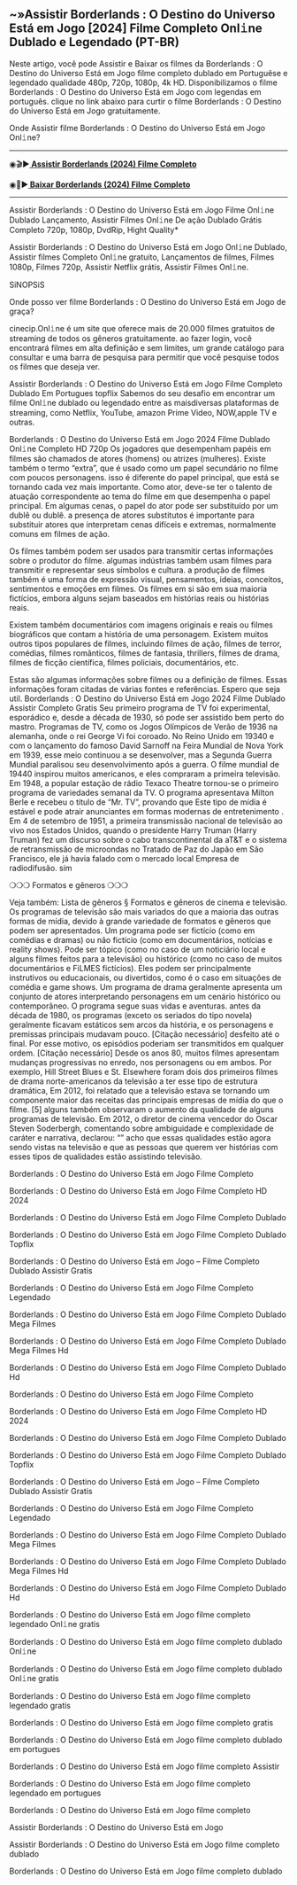 ## ~»Assistir Borderlands : O Destino do Universo Está em Jogo [2024] Filme Completo Onl𝚒ne Dublado e Legendado (PT-BR)

Neste artigo, você pode Assistir e Baixar os filmes da Borderlands : O Destino do Universo Está em Jogo filme completo dublado em Portuguêse e legendado qualidade 480p, 720p, 1080p, 4k HD. Disponibilizamos o filme Borderlands : O Destino do Universo Está em Jogo com legendas em português. clique no link abaixo para curtir o filme Borderlands : O Destino do Universo Está em Jogo gratuitamente.

Onde Assistir filme Borderlands : O Destino do Universo Está em Jogo Onl𝚒ne?

-------------------------------

◉🎬▶️<b><a href="https://bit.ly/4dwCO5S"> Assistir Borderlands (2024) Filme Completo</a></b>

◉📁▶️<b><a href="https://bit.ly/4dwCO5S"> Baixar Borderlands (2024) Filme Completo</a></b>

-------------------------------

Assistir Borderlands : O Destino do Universo Está em Jogo Filme Onl𝚒ne Dublado Lançamento, Assistir Filmes Onl𝚒ne De ação Dublado Grátis Completo 720p, 1080p, DvdRip, Hight Quality*

Assistir Borderlands : O Destino do Universo Está em Jogo Onl𝚒ne Dublado, Assistir filmes Completo Onl𝚒ne gratuito, Lançamentos de filmes, Filmes 1080p, Filmes 720p, Assistir Netflix grátis, Assistir Filmes Onl𝚒ne.

SiNOPSiS

Onde posso ver filme Borderlands : O Destino do Universo Está em Jogo de graça?

cinecip.Onl𝚒ne é um site que oferece mais de 20.000 filmes gratuitos de streaming de todos os gêneros gratuitamente. ao fazer login, você encontrará filmes em alta definição e sem limites, um grande catálogo para consultar e uma barra de pesquisa para permitir que você pesquise todos os filmes que deseja ver.

Assistir Borderlands : O Destino do Universo Está em Jogo Filme Completo Dublado Em Portugues topflix
Sabemos do seu desafio em encontrar um filme Onl𝚒ne dublado ou legendado entre as maisdiversas plataformas de streaming, como Netflix, YouTube, amazon Prime Video, NOW,apple TV e outras.

Borderlands : O Destino do Universo Está em Jogo 2024 Filme Dublado Onl𝚒ne Completo HD 720p Os jogadores que desempenham papéis em filmes são chamados de atores (homens) ou atrizes (mulheres). Existe também o termo “extra”, que é usado como um papel secundário no filme com poucos personagens. isso é diferente do papel principal, que está se tornando cada vez mais importante. Como ator, deve-se ter o talento de atuação correspondente ao tema do filme em que desempenha o papel principal. Em algumas cenas, o papel do ator pode ser substituído por um dublê ou dublê. a presença de atores substitutos é importante para substituir atores que interpretam cenas difíceis e extremas, normalmente comuns em filmes de ação.

Os filmes também podem ser usados para transmitir certas informações sobre o produtor do filme. algumas indústrias também usam filmes para transmitir e representar seus símbolos e cultura. a produção de filmes também é uma forma de expressão visual, pensamentos, ideias, conceitos, sentimentos e emoções em filmes. Os filmes em si são em sua maioria fictícios, embora alguns sejam baseados em histórias reais ou histórias reais.

Existem também documentários com imagens originais e reais ou filmes biográficos que contam a história de uma personagem. Existem muitos outros tipos populares de filmes, incluindo filmes de ação, filmes de terror, comédias, filmes românticos, filmes de fantasia, thrillers, filmes de drama, filmes de ficção científica, filmes policiais, documentários, etc.

Estas são algumas informações sobre filmes ou a definição de filmes. Essas informações foram citadas de várias fontes e referências. Espero que seja util.
Borderlands : O Destino do Universo Está em Jogo 2024 Filme Dublado Assistir Completo Gratis Seu primeiro programa de TV foi experimental, esporádico e, desde a década de 1930, só pode ser assistido bem perto do mastro. Programas de TV, como os Jogos Olímpicos de Verão de 1936 na alemanha, onde o rei George Vi foi coroado. No Reino Unido em 19340 e com o lançamento do famoso David Sarnoff na Feira Mundial de Nova York em 1939, esse meio continuou a se desenvolver, mas a Segunda Guerra Mundial paralisou seu desenvolvimento após a guerra. O filme mundial de 19440 inspirou muitos americanos, e eles compraram a primeira televisão. Em 1948, a popular estação de rádio Texaco Theatre tornou-se o primeiro programa de variedades semanal da TV. O programa apresentava Milton Berle e recebeu o título de “Mr. TV”, provando que Este tipo de mídia é estável e pode atrair anunciantes em formas modernas de entretenimento . Em 4 de setembro de 1951, a primeira transmissão nacional de televisão ao vivo nos Estados Unidos, quando o presidente Harry Truman (Harry Truman) fez um discurso sobre o cabo transcontinental da aT&T e o sistema de retransmissão de microondas no Tratado de Paz do Japão em São Francisco, ele já havia falado com o mercado local Empresa de radiodifusão. sim

❍❍❍ Formatos e gêneros ❍❍❍

Veja também: Lista de gêneros § Formatos e gêneros de cinema e televisão. Os programas de televisão são mais variados do que a maioria das outras formas de mídia, devido à grande variedade de formatos e gêneros que podem ser apresentados. Um programa pode ser fictício (como em comédias e dramas) ou não fictício (como em documentários, notícias e reality shows). Pode ser tópico (como no caso de um noticiário local e alguns filmes feitos para a televisão) ou histórico (como no caso de muitos documentários e FiLMES fictícios). Eles podem ser principalmente instrutivos ou educacionais, ou divertidos, como é o caso em situações de comédia e game shows. Um programa de drama geralmente apresenta um conjunto de atores interpretando personagens em um cenário histórico ou contemporâneo. O programa segue suas vidas e aventuras. antes da década de 1980, os programas (exceto os seriados do tipo novela) geralmente ficavam estáticos sem arcos da história, e os personagens e premissas principais mudavam pouco. [Citação necessário] desfeito até o final. Por esse motivo, os episódios poderiam ser transmitidos em qualquer ordem. [Citação necessário] Desde os anos 80, muitos filmes apresentam mudanças progressivas no enredo, nos personagens ou em ambos. Por exemplo, Hill Street Blues e St. Elsewhere foram dois dos primeiros filmes de drama norte-americanos da televisão a ter esse tipo de estrutura dramática, Em 2012, foi relatado que a televisão estava se tornando um componente maior das receitas das principais empresas de mídia do que o filme. [5] alguns também observaram o aumento da qualidade de alguns programas de televisão. Em 2012, o diretor de cinema vencedor do Oscar Steven Soderbergh, comentando sobre ambiguidade e complexidade de caráter e narrativa, declarou: “” acho que essas qualidades estão agora sendo vistas na televisão e que as pessoas que querem ver histórias com esses tipos de qualidades estão assistindo televisão.

Borderlands : O Destino do Universo Está em Jogo Filme Completo

Borderlands : O Destino do Universo Está em Jogo Filme Completo HD 2024

Borderlands : O Destino do Universo Está em Jogo Filme Completo Dublado

Borderlands : O Destino do Universo Está em Jogo Filme Completo Dublado Topflix

Borderlands : O Destino do Universo Está em Jogo – Filme Completo Dublado Assistir Gratis

Borderlands : O Destino do Universo Está em Jogo Filme Completo Legendado

Borderlands : O Destino do Universo Está em Jogo Filme Completo Dublado Mega Filmes

Borderlands : O Destino do Universo Está em Jogo Filme Completo Dublado Mega Filmes Hd

Borderlands : O Destino do Universo Está em Jogo Filme Completo Dublado Hd

Borderlands : O Destino do Universo Está em Jogo Filme Completo

Borderlands : O Destino do Universo Está em Jogo Filme Completo HD 2024

Borderlands : O Destino do Universo Está em Jogo Filme Completo Dublado

Borderlands : O Destino do Universo Está em Jogo Filme Completo Dublado Topflix

Borderlands : O Destino do Universo Está em Jogo – Filme Completo Dublado Assistir Gratis

Borderlands : O Destino do Universo Está em Jogo Filme Completo Legendado

Borderlands : O Destino do Universo Está em Jogo Filme Completo Dublado Mega Filmes

Borderlands : O Destino do Universo Está em Jogo Filme Completo Dublado Mega Filmes Hd

Borderlands : O Destino do Universo Está em Jogo Filme Completo Dublado Hd

Borderlands : O Destino do Universo Está em Jogo filme completo legendado Onl𝚒ne gratis

Borderlands : O Destino do Universo Está em Jogo filme completo dublado Onl𝚒ne

Borderlands : O Destino do Universo Está em Jogo filme completo dublado Onl𝚒ne gratis

Borderlands : O Destino do Universo Está em Jogo filme completo legendado gratis

Borderlands : O Destino do Universo Está em Jogo filme completo gratis

Borderlands : O Destino do Universo Está em Jogo filme completo dublado em portugues

Borderlands : O Destino do Universo Está em Jogo filme completo Assistir

Borderlands : O Destino do Universo Está em Jogo filme completo legendado em portugues

Borderlands : O Destino do Universo Está em Jogo filme completo

Assistir Borderlands : O Destino do Universo Está em Jogo

Assistir Borderlands : O Destino do Universo Está em Jogo filme completo dublado

Borderlands : O Destino do Universo Está em Jogo filme completo dublado
